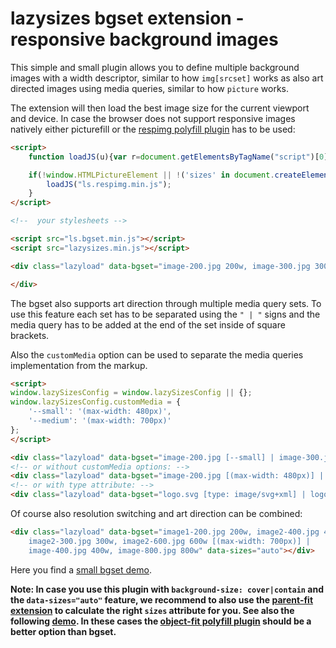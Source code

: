 # lazysizes bgset extension - responsive background images

This simple and small plugin allows you to define multiple background images with a width descriptor, similar to how ``img[srcset]`` works as also art directed images using media queries, similar to how ``picture`` works.

The extension will then load the best image size for the current viewport and device. In case the browser does not support responsive images natively either picturefill or the [respimg polyfill plugin](../respimg) has to be used:

```html
<script>
    function loadJS(u){var r=document.getElementsByTagName("script")[0],s=document.createElement("script");s.src=u;r.parentNode.insertBefore(s,r);}

    if(!window.HTMLPictureElement || !('sizes' in document.createElement('img'))){
        loadJS("ls.respimg.min.js");
    }
</script>

<!--  your stylesheets -->

<script src="ls.bgset.min.js"></script>
<script src="lazysizes.min.js"></script>

<div class="lazyload" data-bgset="image-200.jpg 200w, image-300.jpg 300w, image-400.jpg 400w" data-sizes="auto">

</div>
```

The bgset also supports art direction through multiple media query sets. To use this feature each set has to be separated using the ``" | "`` signs and the media query has to be added at the end of the set inside of square brackets.

Also the ``customMedia`` option can be used to separate the media queries implementation from the markup.

```html
<script>
window.lazySizesConfig = window.lazySizesConfig || {};
window.lazySizesConfig.customMedia = {
    '--small': '(max-width: 480px)',
    '--medium': '(max-width: 700px)'
};
</script>

<div class="lazyload" data-bgset="image-200.jpg [--small] | image-300.jpg [--medium] | image-400.jpg"></div>
<!-- or without customMedia options: -->
<div class="lazyload" data-bgset="image-200.jpg [(max-width: 480px)] | image-300.jpg [(max-width: 700px)] | image-400.jpg"></div>
<!-- or with type attribute: -->
<div class="lazyload" data-bgset="logo.svg [type: image/svg+xml] | logo.png"></div>
```

Of course also resolution switching and art direction can be combined:

```html
<div class="lazyload" data-bgset="image1-200.jpg 200w, image2-400.jpg 400w [(max-width: 480px)] |
    image2-300.jpg 300w, image2-600.jpg 600w [(max-width: 700px)] |
    image-400.jpg 400w, image-800.jpg 800w" data-sizes="auto"></div>
```

Here you find a [small bgset demo](http://jsfiddle.net/trixta/bfqqnosp/embedded/result/).

**Note: In case you use this plugin with ``background-size: cover|contain`` and the ``data-sizes="auto"`` feature, we recommend to also use the [parent-fit extension](../parent-fit/) to calculate the right ``sizes`` attribute for you. See also the following [demo](http://jsfiddle.net/trixta/w96o9xm5/). In these cases the [object-fit polyfill plugin](../object-fit) should be a better option than bgset.**
